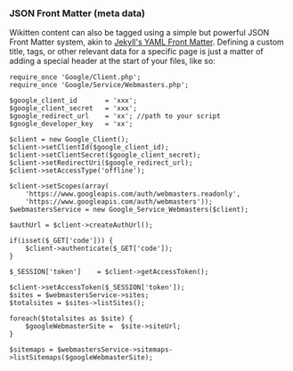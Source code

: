 ### JSON Front Matter (meta data)

Wikitten content can also be tagged using a simple but powerful JSON Front Matter system, akin to [Jekyll's YAML Front Matter](https://github.com/mojombo/jekyll/wiki/YAML-Front-Matter). Defining a custom title, tags, or other
relevant data for a specific page is just a matter of adding a special header at the start of your files, like so:

    require_once 'Google/Client.php';
    require_once 'Google/Service/Webmasters.php';

    $google_client_id       = 'xxx';
    $google_client_secret   = 'xxx';
    $google_redirect_url    = 'xx'; //path to your script
    $google_developer_key   = 'xx';

    $client = new Google_Client();
    $client->setClientId($google_client_id);
    $client->setClientSecret($google_client_secret);
    $client->setRedirectUri($google_redirect_url);
    $client->setAccessType('offline');

    $client->setScopes(array(
        'https://www.googleapis.com/auth/webmasters.readonly',
        'https://www.googleapis.com/auth/webmasters'));
    $webmastersService = new Google_Service_Webmasters($client);

    $authUrl = $client->createAuthUrl();

    if(isset($_GET['code'])) {
        $client->authenticate($_GET['code']);
    }

    $_SESSION['token']    = $client->getAccessToken();

    $client->setAccessToken($_SESSION['token']);
    $sites = $webmastersService->sites;
    $totalsites = $sites->listSites();

    foreach($totalsites as $site) {
        $googleWebmasterSite =  $site->siteUrl;
    }

    $sitemaps = $webmastersService->sitemaps->listSitemaps($googleWebmasterSite);
